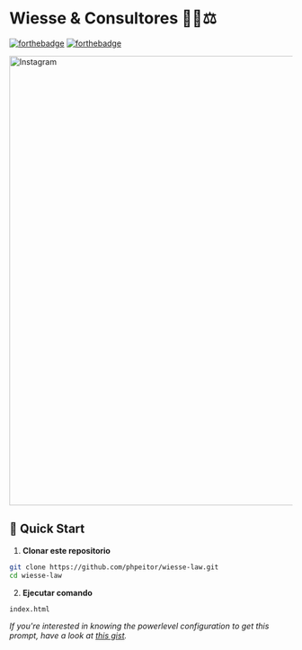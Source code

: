 # Wiesse & Consultores 👨‍⚖️⚖️

[![forthebadge](http://forthebadge.com/images/badges/made-with-css.svg)](https://www.linkedin.com/in/drphp/)
[![forthebadge](http://forthebadge.com/images/badges/built-with-love.svg)](https://www.linkedin.com/in/drphp/)

<a href="https://www.instagram.com/amvsoft.tech/">
  <img src="https://wiesseconsultores.com/img/rev-main-img-2.jpg" alt="Instagram" width="800">
</a>

## 🚀 Quick Start

1. **Clonar este repositorio**
```bash
git clone https://github.com/phpeitor/wiesse-law.git
cd wiesse-law
```
2. **Ejecutar comando**
```bash
index.html
```

*If you're interested in knowing the powerlevel configuration to get this prompt, have a look at [this gist](https://github.com/phpeitor/).*
